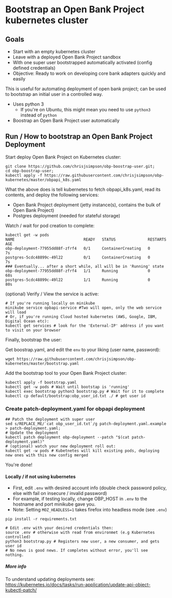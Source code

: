 # Bootstrap an Open Bank Project kubernetes cluster

## Goals

- Start with an empty kubernetes cluster
- Leave with a deployed Open Bank Project sandbox
- With one super user bootstrapped automatically activated (config defined credentials)
- Objective: Ready to work on developing core bank adapters quickly and easily

This is useful for automating deployment of open bank project; can
be used to bootstrap an initial user in a controlled way.

- Uses python 3
    - If you're on Ubuntu, this might mean you need to use `python3` instead of `python`
- Boostrap an Open Bank Project user automatically

## Run / How to bootstrap an Open Bank Project Deployment


Start deploy Open Bank Project on Kubernetes cluster:

```
git clone https://github.com/chrisjsimpson/obp-boostrap-user.git;
cd obp-boostrap-user;
kubectl apply -f https://raw.githubusercontent.com/chrisjsimpson/obp-kubernetes/master/obpapi_k8s.yaml
```
What the above does is tell kubernetes to fetch obpapi_k8s.yaml, read its contents, and deploy the following services:

  - Open Bank Project deployment (jetty instance(s), contains the bulk of Open Bank Project)
  - Postgres deployment (needed for stateful storage)

Watch / wait for pod creation to complete:
```
kubectl get -w pods
NAME                              READY   STATUS              RESTARTS   AGE
obp-deployment-77955dd88f-zfrf4   0/1     ContainerCreating   0          7s
postgres-5cdc48899c-49l22         0/1     ContainerCreating   0          7s
### Eventually... after a short while, all will be in 'Running' state
obp-deployment-77955dd88f-zfrf4   1/1     Running             0          68s
postgres-5cdc48899c-49l22         1/1     Running             0          80s
```

(optional) Verify / View the service is active:
```
# If you're running locally on minikube
minikube service opbapi-service #Two will open, only the web service will load
# Or, if you're running Cloud hosted kubernetes (AWS, Google, IBM, Digital Ocean etc):
kubectl get services # look for the 'External-IP' address if you want to visit on your browser
```

Finally, bootstrap the user:

Get boostrap.yaml, and edit the `env` to your liking (user name, password):

```
wget https://raw.githubusercontent.com/chrisjsimpson/obp-kubernetes/master/bootstrap.yaml
```

Add the bootstrap tool to your Open Bank Project cluster:
```
kubectl apply -f bootstrap.yaml
kubectl get -w pods # Wait until bootstap is 'running'
kubectl exec bootstrap python3 bootstrap.py # Wait for it to complete
kubectl cp default/bootstrap:obp_user_id.txt ./ # get user id
```
### Create patch-deployment.yaml for obpapi deployment
```
## Patch the deployment with super user
sed s/REPLACE_ME/`cat obp_user_id.txt`/g patch-deployment.yaml.example > patch-deployment.yaml;
# Update the deployment
kubectl patch deployment obp-deployment --patch "$(cat patch-deployment.yaml)"
# (optional) watch your new deployment roll out:
kubectl get -w pods # Kubetnetes will kill existing pods, deploying new ones with this new config merged
```

You're done!

#### Locally / if not using kubernetes
- First, edit `.env` with desired account info (double check password policy, else with fail on insecure / invalid password) 
- For example, if testing locally, change OBP_HOST in `.env` to the hostname and port minikube gave you.
- Note: Setting `MOZ_HEADLESS=1` takes firefox into headless mode (see `.env`)

```
pip install -r requirements.txt
```
```
# Edit .env with your desired credentials then:
source .env # otherwise with read from environmet (e.g Kubernetes controlled)
python3 bootstrap.py # Registers new user, a new consumer, and gets user id
# No news is good news. If completes without error, you'll see nothing.
```

##### More info 

To understand updating deployments see: https://kubernetes.io/docs/tasks/run-application/update-api-object-kubectl-patch/

